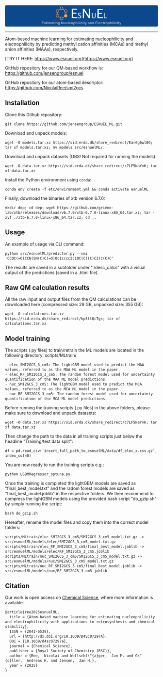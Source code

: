 <p align="center">
  <img src="image/logo.png"/>
</p>

---

Atom-based machine learning for estimating nucleophilicity and electrophilicity by predicting methyl cation affinities (MCAs) and methyl anion affinities
(MAAs), respectively.

[TRY IT HERE: https://www.esnuel.org](https://www.esnuel.org)

GitHub repository for our QM-based workflow is: https://github.com/jensengroup/esnuel

GitHub repository for our atom-based descriptor: https://github.com/NicolaiRee/smi2gcs


## Installation

Clone this Github repository:

    git clone https://github.com/jensengroup/ESNUEL_ML.git

Download and unpack models:

    wget -O models.tar.xz https://sid.erda.dk/share_redirect/Ear6g6wl0G; tar xf models.tar.xz; mv models src/esnuelML/.

Download and unpack datasets (OBS! Not required for running the models):

    wget -O data.tar.xz https://sid.erda.dk/share_redirect/c7LF5NaYvH; tar xf data.tar.xz

Install the Python environment using `conda`:

    conda env create -f etc/environment.yml && conda activate esnuelML

Finally, download the binaries of xtb version 6.7.0:

    mkdir dep; cd dep; wget https://github.com/grimme-lab/xtb/releases/download/v6.7.0/xtb-6.7.0-linux-x86_64.tar.xz; tar -xvf ./xtb-6.7.0-linux-x86_64.tar.xz; cd ..


## Usage

An example of usage via CLI command:

    python src/esnuelML/predictor.py --smi 'CCOC(=O)CCN(SN(C)C(=O)Oc1cccc2c1OC(C)(C)C2)C(C)C'

The results are saved in a subfolder under "./desc_calcs" with a visual output of the predictions (saved in a .html file).


## Raw QM calculation results

All the raw input and output files from the QM calculations can be downloaded here (compressed size: 29 GB, unpacked size: 355 GB):

    wget -O calculations.tar.xz https://sid.erda.dk/share_redirect/hp3ttQcTgs; tar xf calculations.tar.xz


## Model training
The scripts (.py files) to train/retrain the ML models are located in the following directory: scripts/MLtrain/

    - elec_SMI2GCS_3_cm5: The lightGBM model used to predict the MAA values, referred to as the MAA ML model in the paper.
    - elec_RF_SMI2GCS_3_cm5: The random forest model used for uncertainty quantification of the MAA ML model predictions.
    - nuc_SMI2GCS_3_cm5: The lightGBM model used to predict the MCA values, referred to as the MCA ML model in the paper.
    - nuc_RF_SMI2GCS_3_cm5: The random forest model used for uncertainty quantification of the MCA ML model predictions.

Before running the training scripts (.py files) in the above folders, please make sure to download and unpack datasets:

    wget -O data.tar.xz https://sid.erda.dk/share_redirect/c7LF5NaYvH; tar xf data.tar.xz

Then change the path to the data in all training scripts just below the headline "Training/test data split":
    
    df = pd.read_csv('insert_full_path_to_esnuelML/data/df_elec_x.csv.gz', index_col=0)

You are now ready to run the training scripts e.g.:

    python LGBMRegressor_optuna.py

Once the training is completed the lightGBM models are saved as "final_best_model.txt" and the radom forest models are saved as "final_best_model.joblib" in the respective folders.
We then recommend to compress the lightGBM models using the provided bash script "do_gzip.sh" by simply running the script:

    bash do_gzip.sh

Hereafter, rename the model files and copy them into the correct model folders: 

    scripts/MLtrain/elec_SMI2GCS_3_cm5/SMI2GCS_3_cm5_model.txt.gz -> src/esnuelML/models/elec/SMI2GCS_3_cm5_model.txt.gz
    scripts/MLtrain/elec_RF_SMI2GCS_3_cm5/final_best_model.joblib -> src/esnuelML/models/elec/RF_SMI2GCS_3_cm5.joblib
    scripts/MLtrain/nuc_SMI2GCS_3_cm5/SMI2GCS_3_cm5_model.txt.gz -> src/esnuelML/models/nuc/SMI2GCS_3_cm5_model.txt.gz
    scripts/MLtrain/nuc_RF_SMI2GCS_3_cm5/final_best_model.joblib -> src/esnuelML/models/nuc/RF_SMI2GCS_3_cm5.joblib


## Citation 

Our work is open access on [Chemical Science](https://doi.org/10.1039/D4SC07297A), where more information is available.
```
@article{ree2025esnuelML,
  title = {Atom-based machine learning for estimating nucleophilicity and electrophilicity with applications to retrosynthesis and chemical stability},
  ISSN = {2041-6539},
  url = {http://dx.doi.org/10.1039/D4SC07297A},
  DOI = {10.1039/d4sc07297a},
  journal = {Chemical Science},
  publisher = {Royal Society of Chemistry (RSC)},
  author = {Ree,  Nicolai and Wollschl\"{a}ger,  Jan M. and G\"{o}ller,  Andreas H. and Jensen,  Jan H.},
  year = {2025}
}
```
